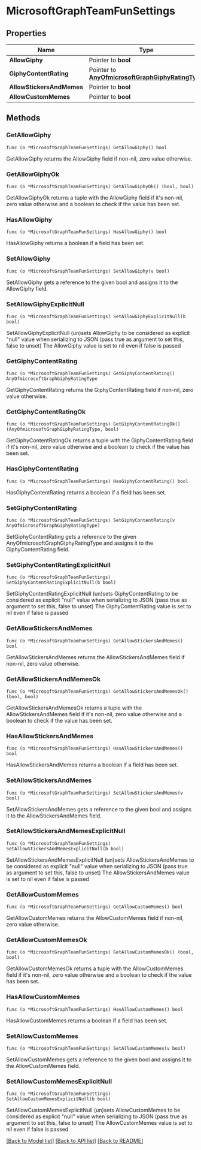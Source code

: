# MicrosoftGraphTeamFunSettings

## Properties

Name | Type | Description | Notes
------------ | ------------- | ------------- | -------------
**AllowGiphy** | Pointer to **bool** |  | [optional] 
**GiphyContentRating** | Pointer to [**AnyOfmicrosoftGraphGiphyRatingType**](anyOf&lt;microsoft.graph.giphyRatingType&gt;.md) |  | [optional] 
**AllowStickersAndMemes** | Pointer to **bool** |  | [optional] 
**AllowCustomMemes** | Pointer to **bool** |  | [optional] 

## Methods

### GetAllowGiphy

`func (o *MicrosoftGraphTeamFunSettings) GetAllowGiphy() bool`

GetAllowGiphy returns the AllowGiphy field if non-nil, zero value otherwise.

### GetAllowGiphyOk

`func (o *MicrosoftGraphTeamFunSettings) GetAllowGiphyOk() (bool, bool)`

GetAllowGiphyOk returns a tuple with the AllowGiphy field if it's non-nil, zero value otherwise
and a boolean to check if the value has been set.

### HasAllowGiphy

`func (o *MicrosoftGraphTeamFunSettings) HasAllowGiphy() bool`

HasAllowGiphy returns a boolean if a field has been set.

### SetAllowGiphy

`func (o *MicrosoftGraphTeamFunSettings) SetAllowGiphy(v bool)`

SetAllowGiphy gets a reference to the given bool and assigns it to the AllowGiphy field.

### SetAllowGiphyExplicitNull

`func (o *MicrosoftGraphTeamFunSettings) SetAllowGiphyExplicitNull(b bool)`

SetAllowGiphyExplicitNull (un)sets AllowGiphy to be considered as explicit "null" value
when serializing to JSON (pass true as argument to set this, false to unset)
The AllowGiphy value is set to nil even if false is passed
### GetGiphyContentRating

`func (o *MicrosoftGraphTeamFunSettings) GetGiphyContentRating() AnyOfmicrosoftGraphGiphyRatingType`

GetGiphyContentRating returns the GiphyContentRating field if non-nil, zero value otherwise.

### GetGiphyContentRatingOk

`func (o *MicrosoftGraphTeamFunSettings) GetGiphyContentRatingOk() (AnyOfmicrosoftGraphGiphyRatingType, bool)`

GetGiphyContentRatingOk returns a tuple with the GiphyContentRating field if it's non-nil, zero value otherwise
and a boolean to check if the value has been set.

### HasGiphyContentRating

`func (o *MicrosoftGraphTeamFunSettings) HasGiphyContentRating() bool`

HasGiphyContentRating returns a boolean if a field has been set.

### SetGiphyContentRating

`func (o *MicrosoftGraphTeamFunSettings) SetGiphyContentRating(v AnyOfmicrosoftGraphGiphyRatingType)`

SetGiphyContentRating gets a reference to the given AnyOfmicrosoftGraphGiphyRatingType and assigns it to the GiphyContentRating field.

### SetGiphyContentRatingExplicitNull

`func (o *MicrosoftGraphTeamFunSettings) SetGiphyContentRatingExplicitNull(b bool)`

SetGiphyContentRatingExplicitNull (un)sets GiphyContentRating to be considered as explicit "null" value
when serializing to JSON (pass true as argument to set this, false to unset)
The GiphyContentRating value is set to nil even if false is passed
### GetAllowStickersAndMemes

`func (o *MicrosoftGraphTeamFunSettings) GetAllowStickersAndMemes() bool`

GetAllowStickersAndMemes returns the AllowStickersAndMemes field if non-nil, zero value otherwise.

### GetAllowStickersAndMemesOk

`func (o *MicrosoftGraphTeamFunSettings) GetAllowStickersAndMemesOk() (bool, bool)`

GetAllowStickersAndMemesOk returns a tuple with the AllowStickersAndMemes field if it's non-nil, zero value otherwise
and a boolean to check if the value has been set.

### HasAllowStickersAndMemes

`func (o *MicrosoftGraphTeamFunSettings) HasAllowStickersAndMemes() bool`

HasAllowStickersAndMemes returns a boolean if a field has been set.

### SetAllowStickersAndMemes

`func (o *MicrosoftGraphTeamFunSettings) SetAllowStickersAndMemes(v bool)`

SetAllowStickersAndMemes gets a reference to the given bool and assigns it to the AllowStickersAndMemes field.

### SetAllowStickersAndMemesExplicitNull

`func (o *MicrosoftGraphTeamFunSettings) SetAllowStickersAndMemesExplicitNull(b bool)`

SetAllowStickersAndMemesExplicitNull (un)sets AllowStickersAndMemes to be considered as explicit "null" value
when serializing to JSON (pass true as argument to set this, false to unset)
The AllowStickersAndMemes value is set to nil even if false is passed
### GetAllowCustomMemes

`func (o *MicrosoftGraphTeamFunSettings) GetAllowCustomMemes() bool`

GetAllowCustomMemes returns the AllowCustomMemes field if non-nil, zero value otherwise.

### GetAllowCustomMemesOk

`func (o *MicrosoftGraphTeamFunSettings) GetAllowCustomMemesOk() (bool, bool)`

GetAllowCustomMemesOk returns a tuple with the AllowCustomMemes field if it's non-nil, zero value otherwise
and a boolean to check if the value has been set.

### HasAllowCustomMemes

`func (o *MicrosoftGraphTeamFunSettings) HasAllowCustomMemes() bool`

HasAllowCustomMemes returns a boolean if a field has been set.

### SetAllowCustomMemes

`func (o *MicrosoftGraphTeamFunSettings) SetAllowCustomMemes(v bool)`

SetAllowCustomMemes gets a reference to the given bool and assigns it to the AllowCustomMemes field.

### SetAllowCustomMemesExplicitNull

`func (o *MicrosoftGraphTeamFunSettings) SetAllowCustomMemesExplicitNull(b bool)`

SetAllowCustomMemesExplicitNull (un)sets AllowCustomMemes to be considered as explicit "null" value
when serializing to JSON (pass true as argument to set this, false to unset)
The AllowCustomMemes value is set to nil even if false is passed

[[Back to Model list]](../README.md#documentation-for-models) [[Back to API list]](../README.md#documentation-for-api-endpoints) [[Back to README]](../README.md)


